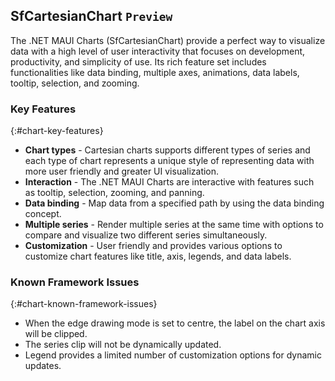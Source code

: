 ## SfCartesianChart `Preview`
The .NET MAUI Charts (SfCartesianChart) provide a perfect way to visualize data with a high level of user interactivity that focuses on development, productivity, and simplicity of use. Its rich feature set includes functionalities like data binding, multiple axes, animations, data labels, tooltip, selection, and zooming.

### Key Features
{:#chart-key-features}

* **Chart types** - Cartesian charts supports different types of series and each type of chart represents a unique style of representing data with more user friendly and greater UI visualization.
* **Interaction** - The .NET MAUI Charts are interactive with features such as tooltip, selection, zooming, and panning.
* **Data binding** - Map data from a specified path by using the data binding concept.
* **Multiple series** - Render multiple series at the same time with options to compare and visualize two different series simultaneously.
* **Customization** - User friendly and provides various options to customize chart features like title, axis, legends, and data labels.

### Known Framework Issues
{:#chart-known-framework-issues}

* When the edge drawing mode is set to centre, the label on the chart axis will be clipped.
* The series clip will not be dynamically updated.
* Legend provides a limited number of customization options for dynamic updates.
